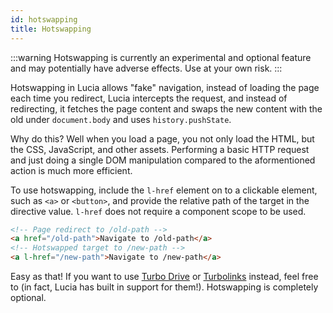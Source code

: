```yaml
---
id: hotswapping
title: Hotswapping
---
```


:::warning
Hotswapping is currently an experimental and optional feature and may potentially have adverse effects. Use at your own risk.
:::

Hotswapping in Lucia allows "fake" navigation, instead of loading the page each time you redirect, Lucia intercepts the request, and instead of redirecting, it fetches the page content and swaps the new content with the old under `document.body` and uses `history.pushState`.

Why do this? Well when you load a page, you not only load the HTML, but the CSS, JavaScript, and other assets. Performing a basic HTTP request and just doing a single DOM manipulation compared to the aformentioned action is much more efficient.

To use hotswapping, include the `l-href` element on to a clickable element, such as `<a>` or `<button>`, and provide the relative path of the target in the directive value. `l-href` does not require a component scope to be used.

```html
<!-- Page redirect to /old-path -->
<a href="/old-path">Navigate to /old-path</a>
<!-- Hotswapped target to /new-path -->
<a l-href="/new-path">Navigate to /new-path</a>
```

Easy as that! If you want to use [Turbo Drive](https://turbo.hotwire.dev/reference/drive) or [Turbolinks](https://github.com/turbolinks/turbolinks) instead, feel free to (in fact, Lucia has built in support for them!). Hotswapping is completely optional.
